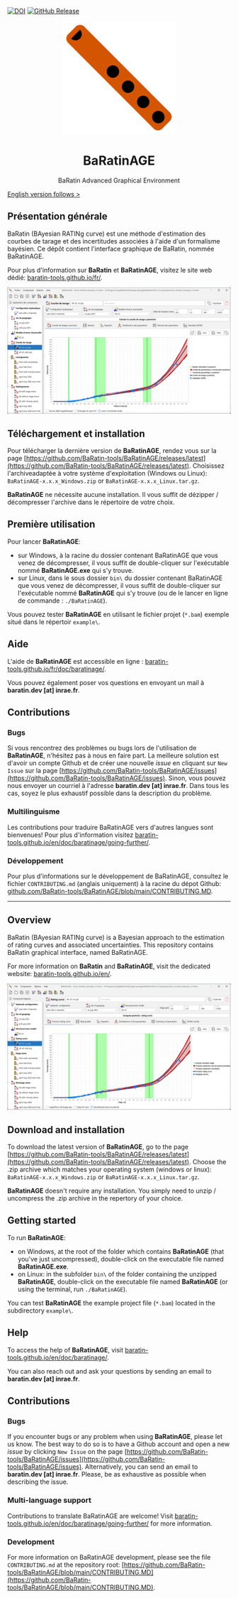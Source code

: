 
[![DOI](https://zenodo.org/badge/520005014.svg)](https://zenodo.org/badge/latestdoi/520005014)
[![GitHub Release](https://img.shields.io/github/v/release/BaRatin-tools/BaRatinAGE)](https://github.com/BaRatin-tools/BaRatinAGE/releases/latest)

<p align="center">
<img src="./resources/icons/icon.png" alt="logo de BaRatinAGE / logo of BaRatinAGE" />
</p>

<h1 align="center"> BaRatinAGE </h1>

<p align="center">
BaRatin Advanced Graphical Environment
</p>

[English version follows > ](#Overview)

## Présentation générale

BaRatin (BAyesian RATINg curve) est une méthode d'estimation des courbes de tarage et des incertitudes associées à l'aide d'un formalisme bayésien. Ce dépôt contient l'interface graphique de BaRatin, nommée BaRatinAGE.

Pour plus d'information sur **BaRatin** et **BaRatinAGE**, visitez le site web dédié: [baratin-tools.github.io/fr/](https://baratin-tools.github.io/fr/).

![impression écran de BaRatinAGE](./resources/screenshots/BaRatinAGE_screenshot_fr.webp)

## Téléchargement et installation

Pour télécharger la dernière version de **BaRatinAGE**, rendez vous sur la page [https://github.com/BaRatin-tools/BaRatinAGE/releases/latest](https://github.com/BaRatin-tools/BaRatinAGE/releases/latest).
Choisissez l'archiveadaptée à votre système d'exploitation (Windows ou Linux): `BaRatinAGE-x.x.x_Windows.zip` or `BaRatinAGE-x.x.x_Linux.tar.gz`.

**BaRatinAGE** ne nécessite aucune installation.
Il vous suffit de dézipper / décompresser l'archive dans le répertoire de votre choix.

## Première utilisation

Pour lancer **BaRatinAGE**:

- sur Windows, à la racine du dossier contenant BaRatinAGE que vous venez de décompresser, il vous suffit de double-cliquer sur l'exécutable nommé **BaRatinAGE.exe** qui s'y trouve.
- sur Linux, dans le sous dossier `bin\` du dossier contenant BaRatinAGE que vous venez de décompresser, il vous suffit de double-cliquer sur l'exécutable nommé **BaRatinAGE** qui s'y trouve (ou de le lancer en ligne de commande : `./BaRatinAGE`).

Vous pouvez tester **BaRatinAGE** en utilisant le fichier projet (`*.bam`) exemple situé dans le répertoir `example\`.

## Aide

L'aide de **BaRatinAGE** est accessible en ligne : [baratin-tools.github.io/fr/doc/baratinage/](https://baratin-tools.github.io/fr/doc/baratinage/).

Vous pouvez également poser vos questions en envoyant un mail à **baratin.dev [at] inrae.fr**.

## Contributions

### Bugs

Si vous rencontrez des problèmes ou bugs lors de l'utilisation de **BaRatinAGE**, n'hésitez pas à nous en faire part.
La meilleure solution est d'avoir un compte Github et de créer une nouvelle _issue_ en cliquant sur `New Issue` sur la page [https://github.com/BaRatin-tools/BaRatinAGE/issues](https://github.com/BaRatin-tools/BaRatinAGE/issues).
Sinon, vous pouvez nous envoyer un courriel à l'adresse **baratin.dev [at] inrae.fr**.
Dans tous les cas, soyez le plus exhaustif possible dans la description du problème.

### Multilinguisme

Les contributions pour traduire BaRatinAGE vers d'autres langues sont bienvenues!
Pour plus d'information visitez [baratin-tools.github.io/en/doc/baratinage/going-further/](https://baratin-tools.github.io/en/doc/baratinage/going-further/).

### Développement

Pour plus d'informations sur le développement de BaRatinAGE, consultez le fichier `CONTRIBUTING.md` (anglais uniquement) à la racine du dépot Github: [github.com/BaRatin-tools/BaRatinAGE/blob/main/CONTRIBUTING.MD](https://github.com/BaRatin-tools/BaRatinAGE/blob/main/CONTRIBUTING.MD).

---

## Overview

BaRatin (BAyesian RATINg curve) is a Bayesian approach to the estimation of rating curves and associated uncertainties. This repository contains BaRatin graphical interface, named BaRatinAGE.

For more information on **BaRatin** and **BaRatinAGE**, visit the dedicated website: [baratin-tools.github.io/en/](https://baratin-tools.github.io/en/).

![screenshot of BaRatinAGE](./resources/screenshots/BaRatinAGE_screenshot_en.webp)

## Download and installation

To download the latest version of **BaRatinAGE**, go to the page [https://github.com/BaRatin-tools/BaRatinAGE/releases/latest](https://github.com/BaRatin-tools/BaRatinAGE/releases/latest).
Choose the .zip archive which matches your operating system (windows or linux): `BaRatinAGE-x.x.x_Windows.zip` or `BaRatinAGE-x.x.x_Linux.tar.gz`.

**BaRatinAGE** doesn't require any installation.
You simply need to unzip / uncompress the .zip archive in the repertory of your choice.

## Getting started

To run **BaRatinAGE**:

- on Windows, at the root of the folder which contains **BaRatinAGE** (that you've just uncompressed), double-click on the executable file named **BaRatinAGE.exe**.
- on Linux: in the subfolder `bin\` of the folder containing the unzipped **BaRatinAGE**, double-click on the executable file named **BaRatinAGE** (or using the terminal, run `./BaRatinAGE`).

You can test **BaRatinAGE** the example project file (`*.bam`) located in the subdirectory `example\`.

## Help

To access the help of **BaRatinAGE**, visit [baratin-tools.github.io/en/doc/baratinage/](https://baratin-tools.github.io/en/doc/baratinage/).

You can also reach out and ask your questions by sending an email to **baratin.dev [at] inrae.fr**.

## Contributions

### Bugs

If you encounter bugs or any problem when using **BaRatinAGE**, please let us know.
The best way to do so is to have a Github account and open a new _issue_ by clicking `New Issue` on the page [https://github.com/BaRatin-tools/BaRatinAGE/issues](https://github.com/BaRatin-tools/BaRatinAGE/issues).
Alternatively, you can send an email to **baratin.dev [at] inrae.fr**.
Please, be as exhaustive as possible when describing the issue.

### Multi-language support

Contributions to translate BaRatinAGE are welcome! Visit [baratin-tools.github.io/en/doc/baratinage/going-further/](https://baratin-tools.github.io/en/doc/baratinage/going-further/) for more information.

### Development

For more information on BaRatinAGE development, please see the file `CONTRIBUTING.md` at the repository root: [https://github.com/BaRatin-tools/BaRatinAGE/blob/main/CONTRIBUTING.MD](https://github.com/BaRatin-tools/BaRatinAGE/blob/main/CONTRIBUTING.MD).
